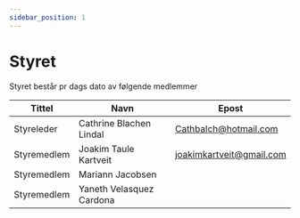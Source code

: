 ```yaml
---
sidebar_position: 1
---
```


# Styret
Styret består pr dags dato av følgende medlemmer

| Tittel      | Navn     | Epost                    |
|-------------|----------|--------------------------|
| Styreleder  | Cathrine Blachen Lindal |   Cathbalch@hotmail.com  |
| Styremedlem | Joakim Taule Kartveit   | joakimkartveit@gmail.com |
| Styremedlem | Mariann Jacobsen  |  |
Styremedlem | Yaneth Velasquez  Cardona  |  |
